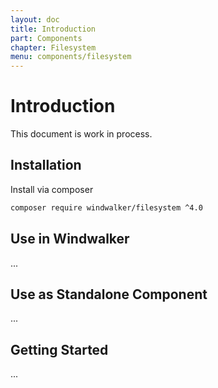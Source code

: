 ```yaml
---
layout: doc
title: Introduction
part: Components
chapter: Filesystem
menu: components/filesystem
---
```


# Introduction

This document is work in process.

## Installation

Install via composer

```bash
composer require windwalker/filesystem ^4.0
```

## Use in Windwalker

...

## Use as Standalone Component

...

## Getting Started

...
